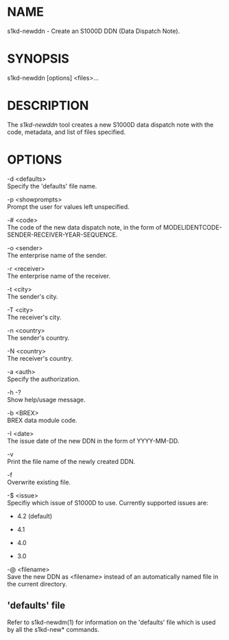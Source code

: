 NAME
====

s1kd-newddn - Create an S1000D DDN (Data Dispatch Note).

SYNOPSIS
========

s1kd-newddn \[options\] &lt;files&gt;...

DESCRIPTION
===========

The *s1kd-newddn* tool creates a new S1000D data dispatch note with the code, metadata, and list of files specified.

OPTIONS
=======

-d &lt;defaults&gt;  
Specify the 'defaults' file name.

-p &lt;showprompts&gt;  
Prompt the user for values left unspecified.

-\# &lt;code&gt;  
The code of the new data dispatch note, in the form of MODELIDENTCODE-SENDER-RECEIVER-YEAR-SEQUENCE.

-o &lt;sender&gt;  
The enterprise name of the sender.

-r &lt;receiver&gt;  
The enterprise name of the receiver.

-t &lt;city&gt;  
The sender's city.

-T &lt;city&gt;  
The receiver's city.

-n &lt;country&gt;  
The sender's country.

-N &lt;country&gt;  
The receiver's country.

-a &lt;auth&gt;  
Specify the authorization.

-h -?  
Show help/usage message.

-b &lt;BREX&gt;  
BREX data module code.

-I &lt;date&gt;  
The issue date of the new DDN in the form of YYYY-MM-DD.

-v  
Print the file name of the newly created DDN.

-f  
Overwrite existing file.

-$ &lt;issue&gt;  
Specifiy which issue of S1000D to use. Currently supported issues are:

-   4.2 (default)

-   4.1

-   4.0

-   3.0

-@ &lt;filename&gt;  
Save the new DDN as &lt;filename&gt; instead of an automatically named file in the current directory.

'defaults' file
---------------

Refer to s1kd-newdm(1) for information on the 'defaults' file which is used by all the s1kd-new\* commands.
